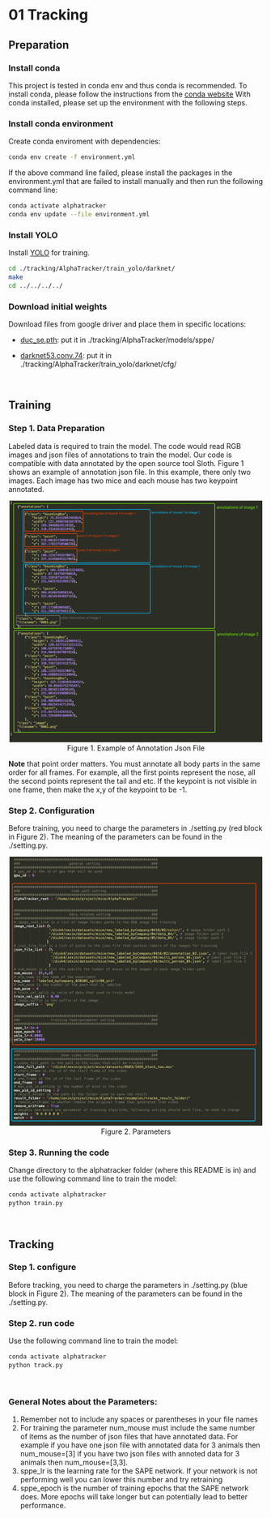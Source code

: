 # 01 Tracking

## Preparation

### Install conda

This project is tested in conda env and thus conda is recommended. To install conda, please follow the instructions from the [conda website](https://docs.conda.io/projects/conda/en/latest/user-guide/install/index.html) With conda installed, please set up the environment with the following steps.

### Install conda environment

Create conda enviroment with dependencies:

```bash
conda env create -f environment.yml
```

If the above command line failed, please install the packages in the environment.yml that are failed to install manually and then run the following command line:

```bash
conda activate alphatracker
conda env update --file environment.yml
```

### Install YOLO

Install [YOLO](https://pjreddie.com/darknet/yolo/) for training.
```bash
cd ./tracking/AlphaTracker/train_yolo/darknet/
make
cd ../../../../
```

### Download initial weights

Download files from google driver and place them in specific locations:

* [duc_se.pth](https://drive.google.com/file/d/1OPORTWB2cwd5YTVBX-NE8fsauZJWsrtW/view): put it in
./tracking/AlphaTracker/models/sppe/

* [darknet53.conv.74](https://drive.google.com/file/d/1g8uJjK7EOlqrUCmjZTtCegwnNsBig6zn/view?usp=sharing): put it in ./tracking/AlphaTracker/train_yolo/darknet/cfg/

<br>

## Training

### Step 1. Data Preparation

Labeled data is required to train the model. The code would read RGB images and json files of
annotations to train the model. Our code is compatible with data annotated by the open source tool Sloth.
Figure 1 shows an example of annotation json file. In this example, there only two images. Each image
has two mice and each mouse has two keypoint annotated.
<div align="center">
    <img src="jsonFormatForTraining.png", width="500" alt><br>
    Figure 1. Example of Annotation Json File
</div>

**Note** that point order matters. You must annotate all body parts in the same order for all frames. For
example, all the first points represent the nose, all the second points represent the tail and etc.
If the keypoint is not visible in one frame, then make the x,y of the keypoint to be -1.

### Step 2. Configuration

Before training, you need to charge the parameters in ./setting.py (red block in Figure 2). The meaning of the parameters can be found in the ./setting.py.
<div align="center">
    <img src="parameterForTracking.png", width="500" alt><br>
    Figure 2. Parameters
</div>

### Step 3. Running the code

Change directory to the alphatracker folder (where this README is in) and use the following command line to train the model:
```bash
conda activate alphatracker
python train.py
```

<br>


## Tracking

### Step 1. configure

Before tracking, you need to charge the parameters in ./setting.py (blue block in Figure 2). The meaning of
the parameters can be found in the ./setting.py.

### Step 2. run code

Use the following command line to train the model:
```bash
conda activate alphatracker
python track.py
```

<br>

### General Notes about the Parameters:
1. Remember not to include any spaces or parentheses in your file names
2. For training the parameter num_mouse must include the same number of items as the number of json files
that have annotated data. For example if you have one json file with annotated data for 3 animals then
num_mouse=[3] if you have two json files with annoted data for 3 animals then num_mouse=[3,3].
3. sppe_lr is the learning rate for the SAPE network. If your network is not performing well you can lower this
number and try retraining
4. sppe_epoch is the number of training epochs that the SAPE network does. More epochs will take longer but
can potentially lead to better performance.
